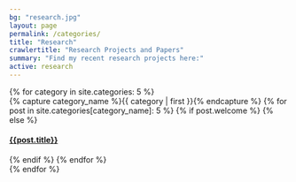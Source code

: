 ```yaml
---
bg: "research.jpg"
layout: page
permalink: /categories/
title: "Research"
crawlertitle: "Research Projects and Papers"
summary: "Find my recent research projects here:"
active: research
---
```


<div id="archives">
{% for category in site.categories: 5 %}
  <div class="archive-group">
    {% capture category_name %}{{ category | first }}{% endcapture %}
    {% for post in site.categories[category_name]: 5 %}
   {% if post.welcome %} {% else %}
    <article class="archive-item">
      <h4><a href="{{ site.baseurl }}{{ post.url }}">{{post.title}}</a></h4>
    </article>
{% endif %}
    {% endfor %}
  </div>
{% endfor %}
</div>